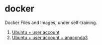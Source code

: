 # docker
Docker Files and Images, under self-training.

01. [Ubuntu + user account](https://github.com/jehyunlee/docker/blob/master/01/Dockerfile)  
02. [Ubuntu + user account + anaconda3](https://github.com/jehyunlee/docker/blob/master/02/Dockerfile)  
